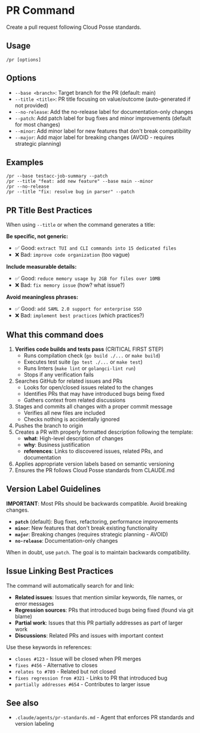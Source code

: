 # PR Command

Create a pull request following Cloud Posse standards.

## Usage

```
/pr [options]
```

## Options

- `--base <branch>`: Target branch for the PR (default: main)
- `--title <title>`: PR title focusing on value/outcome (auto-generated if not provided)
- `--no-release`: Add the no-release label for documentation-only changes
- `--patch`: Add patch label for bug fixes and minor improvements (default for most changes)
- `--minor`: Add minor label for new features that don't break compatibility
- `--major`: Add major label for breaking changes (AVOID - requires strategic planning)

## Examples

```
/pr --base testacc-job-summary --patch
/pr --title "feat: add new feature" --base main --minor
/pr --no-release
/pr --title "fix: resolve bug in parser" --patch
```

## PR Title Best Practices

When using `--title` or when the command generates a title:

**Be specific, not generic:**
- ✅ Good: `extract TUI and CLI commands into 15 dedicated files`
- ❌ Bad: `improve code organization` (too vague)

**Include measurable details:**
- ✅ Good: `reduce memory usage by 2GB for files over 10MB`
- ❌ Bad: `fix memory issue` (how? what issue?)

**Avoid meaningless phrases:**
- ✅ Good: `add SAML 2.0 support for enterprise SSO`
- ❌ Bad: `implement best practices` (which practices?)

## What this command does

1. **Verifies code builds and tests pass** (CRITICAL FIRST STEP)
   - Runs compilation check (`go build ./...` or `make build`)
   - Executes test suite (`go test ./...` or `make test`)
   - Runs linters (`make lint` or `golangci-lint run`)
   - Stops if any verification fails
2. Searches GitHub for related issues and PRs
   - Looks for open/closed issues related to the changes
   - Identifies PRs that may have introduced bugs being fixed
   - Gathers context from related discussions
3. Stages and commits all changes with a proper commit message
   - Verifies all new files are included
   - Checks nothing is accidentally ignored
4. Pushes the branch to origin
5. Creates a PR with properly formatted description following the template:
   - **what**: High-level description of changes
   - **why**: Business justification
   - **references**: Links to discovered issues, related PRs, and documentation
6. Applies appropriate version labels based on semantic versioning
7. Ensures the PR follows Cloud Posse standards from CLAUDE.md

## Version Label Guidelines

**IMPORTANT**: Most PRs should be backwards compatible. Avoid breaking changes.

- **`patch`** (default): Bug fixes, refactoring, performance improvements
- **`minor`**: New features that don't break existing functionality
- **`major`**: Breaking changes (requires strategic planning - AVOID)
- **`no-release`**: Documentation-only changes

When in doubt, use `patch`. The goal is to maintain backwards compatibility.

## Issue Linking Best Practices

The command will automatically search for and link:
- **Related issues**: Issues that mention similar keywords, file names, or error messages
- **Regression sources**: PRs that introduced bugs being fixed (found via git blame)
- **Partial work**: Issues that this PR partially addresses as part of larger work
- **Discussions**: Related PRs and issues with important context

Use these keywords in references:
- `closes #123` - Issue will be closed when PR merges
- `fixes #456` - Alternative to closes
- `relates to #789` - Related but not closed
- `fixes regression from #321` - Links to PR that introduced bug
- `partially addresses #654` - Contributes to larger issue

## See also

- `.claude/agents/pr-standards.md` - Agent that enforces PR standards and version labeling